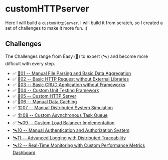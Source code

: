 # customHTTPserver

Here I will build a `customHttpServer`. I will build it from scratch, so I created a set of challenges to make it more fun. :)

## Challenges

The Challenges range from Easy (🍏) to expert (🛰️) and become more difficult with every step.

* ✅ [🍏01 -- Manual File Parsing and Basic Data Aggregation](./documentation/challenge-01-csvParsing.md)
* ✅ [🍏02 -- Basic HTTP Request without External Libraries](./documentation/challenge-02-getRequest.md)
* ✅ [🧩03 -- Basic CRUD Application without Frameworks](./documentation/challenge-03-basicCrud.md)
* ✅ [🧩04 -- Custom Unit Testing Framework](./documentation/challenge-04-UnitTest.md)
* ✅ [🧠05 -- Custom HTTP Server](./documentation/challenge-05-HttpServer.md)
* ✅ [🧠06 -- Manual Data Caching](./documentation/challenge-06-DataCaching.md)
* ✅ [🏗️07 -- Manual Distributed System Simulation](./documentation/challenge-07-DistributedSystem.md)
* ✅ [🏗️08 -- Custom Asynchronous Task Queue](./documentation/challenge-08-TaskQueue.md)
* ✅ [🛰️09 -- Custom Load Balancer Implementation](./documentation/challenge-09-LoadBalancer.md)
* [🛰️10 -- Manual Authentication and Authorization System](./documentation/challenge-10-Authentication.md)
* [🛰️11 -- Advanced Logging with Distributed Traceability](./documentation/challenge-11-Logging.md)
* [🛰️12 -- Real-Time Monitoring with Custom Performance Metrics Dashboard](./documentation/challenge-12-Monitoring.md)